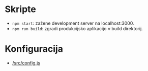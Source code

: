 # Skripte

* `npm start`: zažene development server na localhost:3000.
* `npm run build`: zgradi produkcijsko aplikacijo v build direktorij.

# Konfiguracija
* [/src/config.js](https://github.com/lench4991/ServiceChat/blob/master/ReactWebApp/src/config.js)
